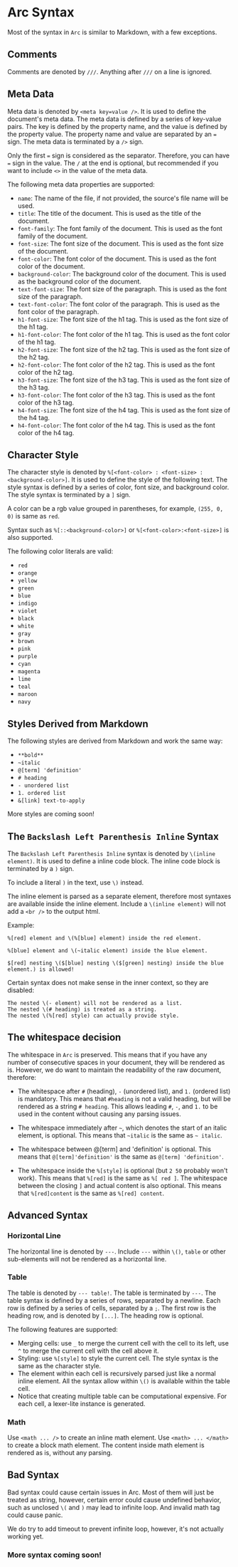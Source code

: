 # Arc Syntax

Most of the syntax in `Arc` is similar to Markdown, with a few exceptions.

## Comments

Comments are denoted by `///`. Anything after `///` on a line is ignored.

## Meta Data

Meta data is denoted by `<meta key=value />`. It is used to define the document's meta data. The meta data is defined by a series of key-value pairs. The key is defined by the property name, and the value is defined by the property value. The property name and value are separated by an `=` sign. The meta data is terminated by a `/>` sign.

Only the first `=` sign is considered as the separator. Therefore, you can have `=` sign in the value. The `/` at the end is optional, but recommended if you want to include `<>` in the value of the meta data.

The following meta data properties are supported:

- `name`: The name of the file, if not provided, the source's file name will be used.
- `title`: The title of the document. This is used as the title of the document.
- `font-family`: The font family of the document. This is used as the font family of the document.
- `font-size`: The font size of the document. This is used as the font size of the document.
- `font-color`: The font color of the document. This is used as the font color of the document.
- `background-color`: The background color of the document. This is used as the background color of the document.
- `text-font-size`: The font size of the paragraph. This is used as the font size of the paragraph.
- `text-font-color`: The font color of the paragraph. This is used as the font color of the paragraph.
- `h1-font-size`: The font size of the h1 tag. This is used as the font size of the h1 tag.
- `h1-font-color`: The font color of the h1 tag. This is used as the font color of the h1 tag.
- `h2-font-size`: The font size of the h2 tag. This is used as the font size of the h2 tag.
- `h2-font-color`: The font color of the h2 tag. This is used as the font color of the h2 tag.
- `h3-font-size`: The font size of the h3 tag. This is used as the font size of the h3 tag.
- `h3-font-color`: The font color of the h3 tag. This is used as the font color of the h3 tag.
- `h4-font-size`: The font size of the h4 tag. This is used as the font size of the h4 tag.
- `h4-font-color`: The font color of the h4 tag. This is used as the font color of the h4 tag.

## Character Style

The character style is denoted by `%[<font-color> : <font-size> : <background-color>]`. It is used to define the style of the following text. The style syntax is defined by a series of color, font size, and background color. The style syntax is terminated by a `]` sign.

A color can be a rgb value grouped in parentheses, for example, `(255, 0, 0)` is same as `red`.

Syntax such as `%[::<background-color>]` or `%[<font-color>:<font-size>]` is also supported.

The following color literals are valid:

- `red`
- `orange`
- `yellow`
- `green`
- `blue`
- `indigo`
- `violet`
- `black`
- `white`
- `gray`
- `brown`
- `pink`
- `purple`
- `cyan`
- `magenta`
- `lime`
- `teal`
- `maroon`
- `navy`

## Styles Derived from Markdown

The following styles are derived from Markdown and work the same way:

- `**bold**`
- `~italic`
- `@[term] 'definition'`
- `# heading`
- `- unordered list`
- `1. ordered list`
- `&[link] text-to-apply`

More styles are coming soon!

## The `Backslash Left Parenthesis Inline` Syntax

The `Backslash Left Parenthesis Inline` syntax is denoted by `\(inline element)`. It is used to define a inline code block. The inline code block is terminated by a `)` sign.

To include a literal `)` in the text, use `\)` instead.

The inline element is parsed as a separate element, therefore most syntaxes are available inside the inline element. Include a `\(inline element)` will not add a `<br />` to the output html.

Example:

```arc
%[red] element and \(%[blue] element) inside the red element.

%[blue] element and \(~italic element) inside the blue element.

$[red] nesting \($[blue] nesting \($[green] nesting) inside the blue element.) is allowed!
```

Certain syntax does not make sense in the inner context, so they are disabled:

```arc
The nested \(- element) will not be rendered as a list.
The nested \(# heading) is treated as a string.
The nested \(%[red] style) can actually provide style.
```

## The whitespace decision

The whitespace in `Arc` is preserved. This means that if you have any number of consecutive spaces in your document, they will be rendered as is. However, we do want to maintain the readability of the raw document, therefore:

- The whitespace after `#` (heading), `-` (unordered list), and `1.` (ordered list) is mandatory. This means that `#heading` is not a valid heading, but will be rendered as a string `# heading`. This allows leading `#`, `-`, and `1.` to be used in the content without causing any parsing issues.

- The whitespace immediately after `~`, which denotes the start of an italic element, is optional. This means that `~italic` is the same as `~ italic`.

- The whitespace between @[term] and 'definition' is optional. This means that `@[term]'definition'` is the same as `@[term] 'definition'`.

- The whitespace inside the `%[style]` is optional (but `2 50` probably won't work). This means that `%[red]` is the same as `%[ red ]`. The whitespace between the closing `]` and actual content is also optional. This means that `%[red]content` is the same as `%[red] content`.

## Advanced Syntax

### Horizontal Line

The horizontal line is denoted by `---`. Include `---` within `\()`, `table` or other sub-elements will not be rendered as a horizontal line.

### Table

The table is denoted by `--- table!`. The table is terminated by `---`. The table syntax is defined by a series of rows, separated by a newline. Each row is defined by a series of cells, separated by a `;`. The first row is the heading row, and is denoted by `[...]`. The heading row is optional.

The following features are supported:

- Merging cells: use `_` to merge the current cell with the cell to its left, use `^` to merge the current cell with the cell above it.
- Styling: use `%[style]` to style the current cell. The style syntax is the same as the character style.
- The element within each cell is recursively parsed just like a normal inline element. All the syntax allow within `\()` is available within the table cell.
- Notice that creating multiple table can be computational expensive. For each cell, a lexer-lite instance is generated.

### Math

Use `<math ... />` to create an inline math element. Use `<math> ... </math>` to create a block math element. The content inside math element is rendered as is, without any parsing.

## Bad Syntax

Bad syntax could cause certain issues in Arc. Most of them will just be treated as string, however, certain error could cause undefined behavior, such as unclosed `\(` and `)` may lead to infinite loop. And invalid math tag could cause panic.

We do try to add timeout to prevent infinite loop, however, it's not actually working yet.

### More syntax coming soon!
